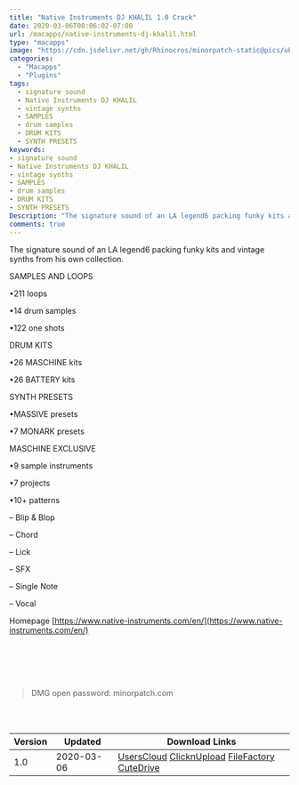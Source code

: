 ```yaml
---
title: "Native Instruments DJ KHALIL 1.0 Crack"
date: 2020-03-06T00:06:02-07:00
url: /macapps/native-instruments-dj-khalil.html
type: "macapps"
image: "https://cdn.jsdelivr.net/gh/Rhinocros/minorpatch-static@pics/uPic/fgA8Ol.jpg"
categories:
  - "Macapps"
  - "Plugins"
tags:
  - signature sound
  - Native Instruments DJ KHALIL
  - vintage synths
  - SAMPLES
  - drum samples
  - DRUM KITS
  - SYNTH PRESETS
keywords:
- signature sound
- Native Instruments DJ KHALIL
- vintage synths
- SAMPLES
- drum samples
- DRUM KITS
- SYNTH PRESETS
Description: "The signature sound of an LA legend6 packing funky kits and vintage synths from his own collection."
comments: true
---
```


The signature sound of an LA legend6 packing funky kits and vintage synths from his own collection.

SAMPLES AND LOOPS

•211 loops

•14 drum samples

•122 one shots



DRUM KITS

•26 MASCHINE kits

•26 BATTERY kits



SYNTH PRESETS

•MASSIVE presets

•7 MONARK presets



MASCHINE EXCLUSIVE

•9 sample instruments

•7 projects

•10+ patterns



– Blip & Blop

– Chord

– Lick

– SFX

– Single Note

– Vocal

Homepage [https://www.native-instruments.com/en/](https://www.native-instruments.com/en/)

<br/>
<br/>
<script async src="https://pagead2.googlesyndication.com/pagead/js/adsbygoogle.js"></script>
<ins class="adsbygoogle"
     style="display:block; text-align:center;"
     data-ad-layout="in-article"
     data-ad-format="fluid"
     data-ad-client="ca-pub-8746275014476192"
     data-ad-slot="5144997159"></ins>
<script>
     (adsbygoogle = window.adsbygoogle || []).push({});
</script>
<br/>
<br/>



> DMG open password: minorpatch.com

<br/>

<br/>
<div id="history_version" class="history_version">

| Version | Updated | Download Links |
| ---- | ---- | ---- |
| 1.0 | 2020-03-06 | [UsersCloud](https://ouo.io/42szcY)   [ClicknUpload](https://ouo.io/TaIk9e)   [FileFactory](https://ouo.io/XVN5Jy)   [CuteDrive](https://ouo.io/bR1fbt) |

</div>
